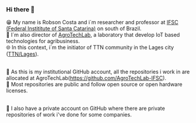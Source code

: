 ### Hi there 👋

😁 My name is Robson Costa and i´m researcher and professor at [IFSC (Federal Instititute of Santa Catarina)](https://www.ifsc.edu.br) on south of Brazil.<br>
🏫 I´m also director of [AgroTechLab](https://agrotechlab.lages.ifsc.edu.br), a laboratory that develop IoT based technologies for agribusiness.<br>
🌐 In this context, i´m the initiator of TTN community in the Lages city ([TTN/Lages](https://www.thethingsnetwork.org/community/lages/)).<br><br>

🌱 As this is my institutional GitHub account, all the repositories i work in are allocated at AgroTechLab(https://github.com/AgroTechLab-IFSC).<br>
👯 Most repositories are public and follow open source or open hardware licenses.<br><br>

🏢 I also have a private account on GitHub where there are private repositories of work i've done for some companies.
